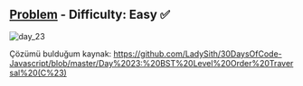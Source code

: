 [Problem](https://www.hackerrank.com/challenges/30-binary-trees/problem) - Difficulty: Easy :white_check_mark:
---

![day_23](https://user-images.githubusercontent.com/44196434/159650821-e81e7554-ee0c-47e3-963d-6b8e7cc7ea69.png)

Çözümü bulduğum kaynak: https://github.com/LadySith/30DaysOfCode-Javascript/blob/master/Day%2023:%20BST%20Level%20Order%20Traversal%20(C%23)
